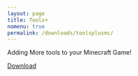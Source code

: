 ```yaml
---
layout: page
title: Tools+
nomenu: true
permalink: /downloads/toolsplusmc/
---
```

Adding More tools to your Minecraft Game!

[Download](http://craftxbox.tk/mods/toolsplus/tools+.exe)
